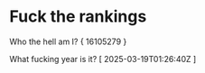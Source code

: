# Fuck the rankings

Who the hell am I?
{ 16105279 }

What fucking year is it?
[ 2025-03-19T01:26:40Z ]
